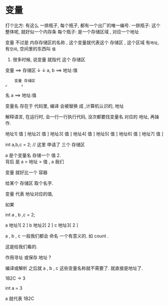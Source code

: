 # 变量

打个比方: 
有这么 一排瓶子, 每个瓶子, 都有一个出厂的唯一编号.
一排瓶子: 这个整体呢, 就好似一个内存条
每个瓶子: 是一个存储区域 , 对应一个地址

变量 不过是 内存存储区的名称 , 这个变量就代表这个 存储区 , 这个区域 有`地址`, 有`空间`, 空间里的东西叫 `值`

1. 很多时候, 说变量 就指代 这个 存储区



变量 ==> 存储区
  ↓        ↓
a, b ==> 地址:值


        变量 存储区
    ↙      ↓
名  a  ==> 地址:值


变量名 存在于 代码里, 编译 会被替换 成 ,计算机认识的, 地址

解释语言, 在运行时, 会一行一行执行代码, 没次都要找变量名 对应的 地址, 再操作.



地址1[ 值 ]
地址2[ 值 ]
地址3[ 值 ]
地址4[ 值 ]
地址5[ 值 ]
地址6[ 值 ]
地址7[ 值 ]

int a,b,c = 2;  // 这里 申请了 三个 存储区 

a 是个变量名 存储一个 值 2.  
背后 是 a > 地址 > 值 , a 我们



变量 就好比一个 容器

给某个 存储区 取个名字. 

变量 代表 地址对应的值, 

如果 

int a , b ,c = 2;

a 地址1[ 2 ]
b 地址2[ 2 ]
c 地址3[ 2 ]

a , b , c 一般我们都会 命名 一个有意义的. 如 count . 

这是给我们看的. 

作用寻址 或保存 地址 ?

编译或解析 之后就 a , b , c 这些变量名称就不需要了. 就直接是地址了. 

1B2C -> 3

int a = 3

a 就代表 1B2C







